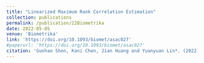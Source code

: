 ```yaml
---
title: "Linearized Maximum Rank Correlation Estimation"
collection: publications
permalink: /publication/22Biometrika
date: 2022-05-05
venue: 'Biometrika'
link: 'https://doi.org/10.1093/biomet/asac027'
#paperurl: 'https://doi.org/10.1093/biomet/asac027'
citation: 'Guohao Shen, Kani Chen, Jian Huang and Yuanyuan Lin*. (2022). &quot;Linearized Maximum Rank Correlation Estimation. &quot; <i>Biometrika</i>,asac027.'
---
```

